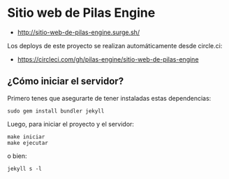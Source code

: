 # Sitio web de Pilas Engine

- http://sitio-web-de-pilas-engine.surge.sh/


Los deploys de este proyecto se realizan automáticamente
desde circle.ci: 

- https://circleci.com/gh/pilas-engine/sitio-web-de-pilas-engine


## ¿Cómo iniciar el servidor?

Primero tenes que asegurarte de tener instaladas estas dependencias:

```
sudo gem install bundler jekyll
```

Luego, para iniciar el proyecto y el servidor:

```
make iniciar
make ejecutar
```

o bien:

```
jekyll s -l
```
